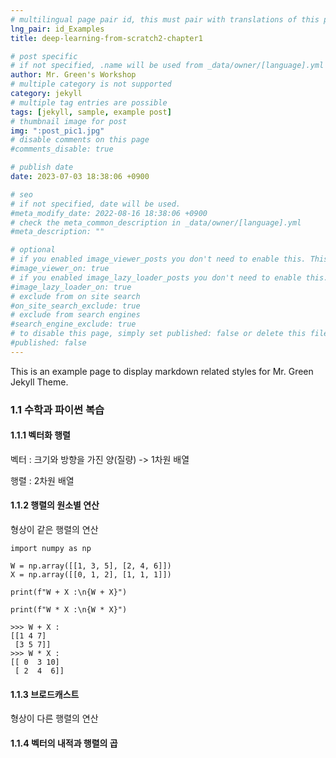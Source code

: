 ```yaml
---
# multilingual page pair id, this must pair with translations of this page. (This name must be unique)
lng_pair: id_Examples
title: deep-learning-from-scratch2-chapter1

# post specific
# if not specified, .name will be used from _data/owner/[language].yml
author: Mr. Green's Workshop
# multiple category is not supported
category: jekyll
# multiple tag entries are possible
tags: [jekyll, sample, example post]
# thumbnail image for post
img: ":post_pic1.jpg"
# disable comments on this page
#comments_disable: true

# publish date
date: 2023-07-03 18:38:06 +0900

# seo
# if not specified, date will be used.
#meta_modify_date: 2022-08-16 18:38:06 +0900
# check the meta_common_description in _data/owner/[language].yml
#meta_description: ""

# optional
# if you enabled image_viewer_posts you don't need to enable this. This is only if image_viewer_posts = false
#image_viewer_on: true
# if you enabled image_lazy_loader_posts you don't need to enable this. This is only if image_lazy_loader_posts = false
#image_lazy_loader_on: true
# exclude from on site search
#on_site_search_exclude: true
# exclude from search engines
#search_engine_exclude: true
# to disable this page, simply set published: false or delete this file
#published: false
---
```


<!-- outline-start -->

This is an example page to display markdown related styles for Mr. Green Jekyll Theme.

<!-- outline-end -->

### 1.1 수학과 파이썬 복습

#### 1.1.1 벡터화 행렬

벡터 : 크기와 방향을 가진 양(질량) -> 1차원 배열

행렬 : 2차원 배열

#### 1.1.2 행렬의 원소별 연산

형상이 같은 행렬의 연산

```
import numpy as np

W = np.array([[1, 3, 5], [2, 4, 6]])
X = np.array([[0, 1, 2], [1, 1, 1]])

print(f"W + X :\n{W + X}")

print(f"W * X :\n{W * X}")

>>> W + X :
[[1 4 7]
 [3 5 7]]
>>> W * X :
[[ 0  3 10]
 [ 2  4  6]]
```

#### 1.1.3 브로드캐스트

형상이 다른 행렬의 연산

#### 1.1.4 벡터의 내적과 행렬의 곱

#### 